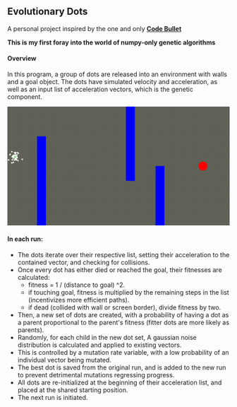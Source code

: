 ## Evolutionary Dots
A personal project inspired by the one and only **[Code Bullet](https://www.youtube.com/@CodeBullet)**

**This is my first foray into the world of numpy-only genetic algorithms**

#### Overview
In this program, a group of dots are released into an environment with walls and a goal object.
The dots have simulated velocity and acceleration, as well as an input list of acceleration vectors, which is the genetic component.

![](https://github.com/Arduino88/Evolutionary-Dots/blob/main/evolutionary-dots.gif?raw=true)

#### In each run:
- The dots iterate over their respective list, setting their acceleration to the contained vector, and checking for collisions.
- Once every dot has either died or reached the goal, their fitnesses are calculated:
  - fitness = 1 / (distance to goal) ^2.
  - if touching goal, fitness is multiplied by the remaining steps in the list (incentivizes more efficient paths).
  - if dead (collided with wall or screen border), divide fitness by two.
- Then, a new set of dots are created, with a probability of having a dot as a parent proportional to the parent's fitness (fitter dots are more likely as parents).
- Randomly, for each child in the new dot set, A gaussian noise distribution is calculated and applied to existing vectors.
- This is controlled by a mutation rate variable, with a low probability of an individual vector being mutated.
- The best dot is saved from the original run, and is added to the new run to prevent detrimental mutations regressing progress.
- All dots are re-initialized at the beginning of their acceleration list, and placed at the shared starting position.
- The next run is initiated.

